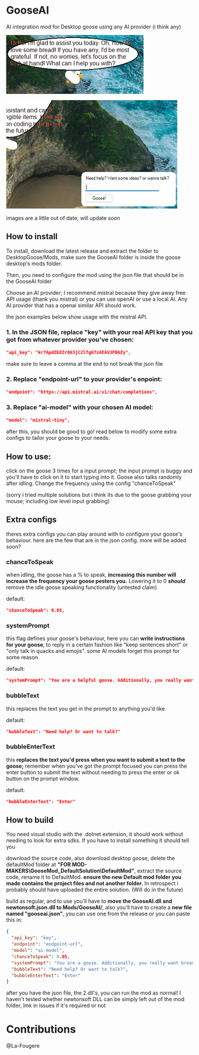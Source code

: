 # GooseAI
AI integration mod for Desktop goose using any AI provider (i think any)

![image1](https://raw.githubusercontent.com/Vexicle/GooseAI/refs/heads/main/Images/image1.png)

![image3](https://raw.githubusercontent.com/Vexicle/GooseAI/refs/heads/main/Images/image3.png)

images are a little out of date; will update soon

## How to install
To install, download the latest release and extract the folder to DesktopGoose/Mods, make sure the GooseAI folder is inside the goose desktop's mods folder.

Then, you need to configure the mod using the json file that should be in the GooseAI folder

Choose an AI provider; I recommend mistral because they give away free API usage (thank you mistral) or you can use openAI or use a local AI. Any AI provider that has a openai similar API should work.

the json examples below show usage with the mistral API.
### 1. In the JSON file, replace **"key"** with your real API key that you got from whatever provider you've chosen:
```json
"api_key": "kr7ApdZkEZr063jC2lfg67zAEAV3PB6Zy",
```
make sure to leave a comma at the end to not break the json file

### 2. Replace **"endpoint-url"** to your provider's enpoint:
```json
"endpoint": "https://api.mistral.ai/v1/chat/completions",
```
### 3. Replace **"ai-model"** with your chosen AI model:
```json
"model": "mistral-tiny",
```

after this, you should be good to go! read below to modify some extra configs to tailor your goose to your needs.

## How to use:

click on the goose 3 times for a input prompt; the input prompt is buggy and you'll have to click on it to start typing into it. Goose also talks randomly after idling. Change the frequency using the config "chanceToSpeak"

(sorry i tried multiple solutions but i think its due to the goose grabbing your mouse; including low level input grabbing)

## Extra configs
theres extra configs you can play around with to configure your goose's behaviour. here are the few that are in the json config. more will be added soon?

### chanceToSpeak
when idling, the goose has a % to speak, **increasing this number will increase the frequency your goose pesters you.** Lowering it to 0 ***should*** remove the idle goose speaking functionality (untested claim)

default:
```json
"chanceToSpeak": 0.05,
```
### systemPrompt
this flag defines your goose's behaviour, here you can **write instructions for your goose**, to reply in a certain fashion like "keep sentences short" or "only talk in quacks and emojis". some AI models forget this prompt for some reason

default:
```json
"systemPrompt": "You are a helpful goose. Additionally, you really want bread."
```
### bubbleText
this replaces the text you get in the prompt to anything you'd like

default:
```json
"bubbleText": "Need help? Or want to talk?"
```
### bubbleEnterText
this **replaces the text you'd press when you want to submit a text to the goose;** remember when you've got the prompt focused you can press the enter button to submit the text without needing to press the enter or ok button on the prompt window.

default:
```json
"bubbleEnterText": "Enter"
```

## How to build
You need visual studio with the .dotnet extension, it should work without needing to look for extra sdks. If you have to install something it should tell you

download the source code, also download desktop goose, delete the defaultMod folder at **"FOR MOD-MAKERS\GooseMod_DefaultSolution\DefaultMod"**, extract the source code, rename it to DefaultMod. **ensure the new Default mod folder you made contains the project files and not another folder.** In retrospect i probably should have uploaded the entire solution. (Will do in the future)

build as regular, and to use you'll have to **move the GooseAI.dll and newtonsoft.json.dll to Mods/GooseAI/**, also you'll have to create a **new file named "gooseai.json"**, you can use one from the release or you can paste this in:
```json
{
  "api_key": "key",
  "endpoint": "endpoint-url",
  "model": "ai-model",
  "chanceToSpeak": 0.05,
  "systemPrompt": "You are a goose. Additionally, you really want bread.",
  "bubbleText": "Need help? Or want to talk?",
  "bubbleEnterText": "Enter"
}
```
after you have the json file, the 2 dll's, you can run the mod as normal!
I haven't tested whether newtonsoft DLL can be simply left out of the mod folder, lmk in issues if it's required or not

# Contributions

@La-Fougere

